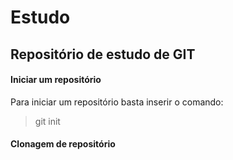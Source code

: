 # Estudo
## Repositório de estudo de GIT

#### Iniciar um repositório
 Para iniciar um repositório basta inserir o comando:
 > git init
#### Clonagem de repositório